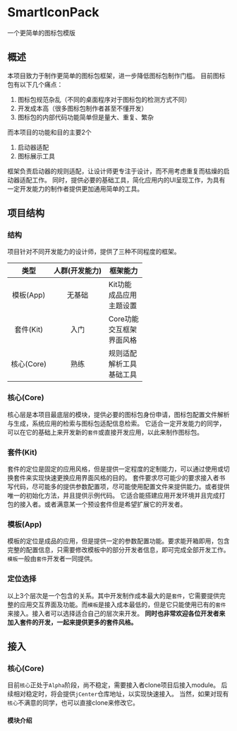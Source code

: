 # SmartIconPack
一个更简单的图标包模版

## 概述
本项目致力于制作更简单的图标包框架，进一步降低图标包制作门槛。
目前图标包有以下几个痛点：
1. 图标包规范杂乱（不同的桌面程序对于图标包的检测方式不同）
2. 开发成本高（很多图标包制作者甚至不懂开发）
3. 图标包的内部代码功能简单但是量大、重复、繁杂

而本项目的功能和目的主要2个
1. 启动器适配
2. 图标展示工具

框架负责启动器的规则适配，让设计师更专注于设计，而不用考虑重复而枯燥的启动器适配工作。
同时，提供必要的基础工具，简化应用内的UI呈现工作，为具有一定开发能力的制作者提供更加通用简单的工具。

## 项目结构
### 结构
项目针对不同开发能力的设计师，提供了三种不同程度的框架。

|  类型   | 人群(开发能力)  | 框架能力 |
|  :----:  | :----:  | ---- |
| 模板(App) | 无基础 | Kit功能<br>成品应用<br>主题设置 |
| 套件(Kit) | 入门 | Core功能<br>交互框架<br>界面风格 |
| 核心(Core)  | 熟练 | 规则适配<br>解析工具<br>基础工具 |

### 核心(Core)
核心层是本项目最底层的模块，提供必要的图标包身份申请，图标包配置文件解析与生成，系统应用的检索与图标包适配信息检索。
它适合一定开发能力的同学，可以在它的基础上来开发新的`套件`或直接开发应用，以此来制作图标包。

### 套件(Kit)
套件的定位是固定的应用风格，但是提供一定程度的定制能力，可以通过使用或切换套件来实现快速更换应用界面风格的目的。
套件要求尽可能少的要求接入者书写代码，尽可能多的提供参数配置项，尽可能使用配置文件来提供能力。或者提供唯一的初始化方法，并且提供示例代码。
它适合能搭建应用开发环境并且完成打包的接入者。或者满意某一个预设套件但是希望扩展它的开发者。

### 模板(App)
模板的定位是成品的应用，但是提供一定的参数配置功能。要求能开箱即用，包含完整的配置信息，只需要修改模板中的部分开发者信息，即可完成全部开发工作。
`模板`一般由`套件`开发者一同提供。

### 定位选择
以上3个层次是一个包含的关系。其中开发制作成本最大的是`套件`，它需要提供完整的应用交互界面及功能。而`模板`是接入成本最低的，但是它只能使用已有的`套件`来接入。接入者可以选择适合自己的层次来开发。
**同时也非常欢迎各位开发者来加入套件的开发，一起来提供更多的套件风格。**

## 接入

### 核心(Core)
目前`核心`正处于`Alpha`阶段，尚不稳定，需要接入者clone项目后接入module。
后续相对稳定时，将会提供`jCenter`仓库地址，以实现快速接入。
当然，如果对现有`核心`不满意的同学，也可以直接clone来修改它。
#### 模块介绍

